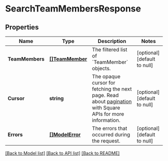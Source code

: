 # SearchTeamMembersResponse

## Properties
Name | Type | Description | Notes
------------ | ------------- | ------------- | -------------
**TeamMembers** | [**[]TeamMember**](TeamMember.md) | The filtered list of &#x60;TeamMember&#x60; objects. | [optional] [default to null]
**Cursor** | **string** | The opaque cursor for fetching the next page. Read about [pagination](https://developer.squareup.com/docs/working-with-apis/pagination) with Square APIs for more information. | [optional] [default to null]
**Errors** | [**[]ModelError**](Error.md) | The errors that occurred during the request. | [optional] [default to null]

[[Back to Model list]](../README.md#documentation-for-models) [[Back to API list]](../README.md#documentation-for-api-endpoints) [[Back to README]](../README.md)

